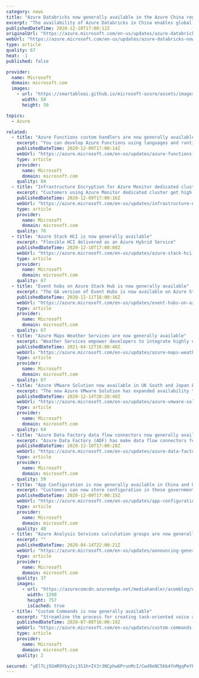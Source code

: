 ```yaml
---
category: news
title: "Azure Databricks now generally available in the Azure China region"
excerpt: "The availability of Azure Databricks in China enables global enterprises to provide a consistent experience for customers in this region."
publishedDateTime: 2020-12-10T17:00:12Z
originalUrl: "https://azure.microsoft.com/en-us/updates/azure-databricks-now-generally-available-in-the-azure-china-region/"
webUrl: "https://azure.microsoft.com/en-us/updates/azure-databricks-now-generally-available-in-the-azure-china-region/"
type: article
quality: 67
heat: -1
published: false

provider:
  name: Microsoft
  domain: microsoft.com
  images:
    - url: "https://smartableai.github.io/microsoft-azure/assets/images/organizations/microsoft.com-50x50.jpg"
      width: 50
      height: 50

topics:
  - Azure

related:
  - title: "Azure Functions custom handlers are now generally available"
    excerpt: "You can develop Azure Functions using languages and runtimes that do not currently have first-class support."
    publishedDateTime: 2020-12-09T17:00:14Z
    webUrl: "https://azure.microsoft.com/en-us/updates/azure-functions-custom-handlers-are-now-generally-available/"
    type: article
    provider:
      name: Microsoft
      domain: microsoft.com
    quality: 84
  - title: "Infrastructure Encryption for Azure Monitor dedicated clusters now generally available"
    excerpt: "Customers using Azure Monitor dedicated cluster get high level of assurance that their data is secure with additional 256-bit AES encryption at the Azure Storage infrastructure level."
    publishedDateTime: 2020-12-09T17:00:16Z
    webUrl: "https://azure.microsoft.com/en-us/updates/infrastructure-encryption-for-azure-monitor-dedicated-clusters-now-available/"
    type: article
    provider:
      name: Microsoft
      domain: microsoft.com
    quality: 76
  - title: "Azure Stack HCI is now generally available"
    excerpt: "Flexible HCI delivered as an Azure Hybrid Service"
    publishedDateTime: 2020-12-10T17:00:00Z
    webUrl: "https://azure.microsoft.com/en-us/updates/azure-stack-hci-is-now-generally-available/"
    type: article
    provider:
      name: Microsoft
      domain: microsoft.com
    quality: 67
  - title: "Event hubs on Azure Stack Hub is now generally available"
    excerpt: "The GA version of Event Hubs is now available on Azure Stack Hub. This will allow you to realize cloud and on-premises scenarios that use streaming and event-based architectures."
    publishedDateTime: 2020-12-11T18:00:16Z
    webUrl: "https://azure.microsoft.com/en-us/updates/event-hubs-on-azure-stack-hub-is-now-generally-available/"
    type: article
    provider:
      name: Microsoft
      domain: microsoft.com
    quality: 67
  - title: "Azure Maps Weather Services are now generally available"
    excerpt: "Weather Services empower developers to integrate highly dynamic, real-time weather data and visualizations into solutions that span a multitude of use cases and industries."
    publishedDateTime: 2021-04-12T16:00:40Z
    webUrl: "https://azure.microsoft.com/en-us/updates/azure-maps-weather-services-are-now-generally-available/"
    type: article
    provider:
      name: Microsoft
      domain: microsoft.com
    quality: 67
  - title: "Azure VMware Solution now available in UK South and Japan East Azure regions"
    excerpt: "The new Azure VMware Solution has expanded availability to Japan East and UK South Azure regions in addition to the existing regions: US East, US West, West Europe and Australia. "
    publishedDateTime: 2020-12-14T20:20:40Z
    webUrl: "https://azure.microsoft.com/en-us/updates/azure-vmware-solution-now-available-in-uk-south-and-japan-east-azure-regions/"
    type: article
    provider:
      name: Microsoft
      domain: microsoft.com
    quality: 64
  - title: "Azure Data Factory data flow connectors now generally available for CDM and Delta Lake."
    excerpt: "Azure Data Factory (ADF) has make data flow connectors for ETL data loading, transforming, and landing in Common Data Model (CDM) and Delta Lake formats."
    publishedDateTime: 2020-12-10T17:00:28Z
    webUrl: "https://azure.microsoft.com/en-us/updates/azure-data-factory-data-flow-connectors-now-generally-available-for-cdm-and-delta-lake/"
    type: article
    provider:
      name: Microsoft
      domain: microsoft.com
    quality: 59
  - title: "App Configuration is now generally available in China and US Government clouds"
    excerpt: "Customers can now store configuration in these government clouds, leading to better performance and less latency when making configuration requests. "
    publishedDateTime: 2020-12-09T17:00:15Z
    webUrl: "https://azure.microsoft.com/en-us/updates/app-configuration-is-now-generally-available-in-china-and-us-government-clouds/"
    type: article
    provider:
      name: Microsoft
      domain: microsoft.com
    quality: 48
  - title: "Azure Analysis Services calculation groups are now generally available"
    excerpt: ""
    publishedDateTime: 2020-04-14T22:00:21Z
    webUrl: "https://azure.microsoft.com/en-us/updates/announcing-general-availability-ga-of-calculation-groups-in-azure-analysis-services/"
    type: article
    provider:
      name: Microsoft
      domain: microsoft.com
    quality: 37
    images:
      - url: "https://azurecomcdn.azureedge.net/mediahandler/acomblog/updates/UpdatesV2/blog/0f9f89b3-100e-4d95-b715-e3b3f4e20492.gif"
        width: 1290
        height: 757
        isCached: true
  - title: "Custom Commands is now generally available"
    excerpt: "Streamline the process for creating task-oriented voice applications with Custom Commands (now generally available)."
    publishedDateTime: 2020-07-08T16:00:19Z
    webUrl: "https://azure.microsoft.com/en-us/updates/custom-commands-is-now-generally-available/"
    type: article
    provider:
      name: Microsoft
      domain: microsoft.com
    quality: 2

secured: "yEl7Lj5GmR9Yby2sj3S1h+IVJr3NCphw6PrunMcI/Cwd9eNC5kb4fnMgqPeYFH6fa7Z0tGEISeDxCFspwzqE/2P+n+tIyS0kFNin6HJtVFs8GcvsnYJrbvabDekhC+MnuD8h44CkQ4f2pee1UMOQZBDv/h5G9+sYMwynJQ/Vv6zPqROA86llkHxpzdhTAQNfwC7SmB1YwZFtNfr6aMN2+ytjcofr+N6R7ty5yIQdWvTTDwXeQBY6TPbKzxq8IqRHMcn5YRLQaDHmaz+cXjBSjtn1VJD+xa3SSx6g7pyOBU1ok3QneuC4uuAbKjdJBOxDE0lFS6oTFZuVeiM69KMGgNTaHjK5LmdimTKlLsZ+FkI=;MOrzJTO+Trl1mAlTSxzGaQ=="
---
```


